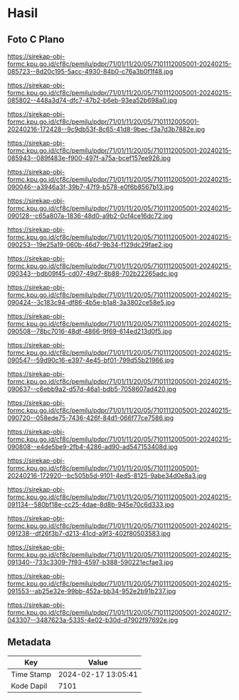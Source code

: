 # Hasil

## Foto C Plano

https://sirekap-obj-formc.kpu.go.id/cf8c/pemilu/pdpr/71/01/11/20/05/7101112005001-20240215-085723--8d20c195-5acc-4930-84b0-c76a3b0f1f48.jpg

https://sirekap-obj-formc.kpu.go.id/cf8c/pemilu/pdpr/71/01/11/20/05/7101112005001-20240215-085802--448a3d74-dfc7-47b2-b6eb-93ea52b698a0.jpg

https://sirekap-obj-formc.kpu.go.id/cf8c/pemilu/pdpr/71/01/11/20/05/7101112005001-20240216-172428--9c9db53f-8c65-41d8-9bec-f3a7d3b7882e.jpg

https://sirekap-obj-formc.kpu.go.id/cf8c/pemilu/pdpr/71/01/11/20/05/7101112005001-20240215-085943--089f483e-f900-497f-a75a-bcef157ee926.jpg

https://sirekap-obj-formc.kpu.go.id/cf8c/pemilu/pdpr/71/01/11/20/05/7101112005001-20240215-090046--a3946a3f-39b7-47f9-b578-e0f6b8567b13.jpg

https://sirekap-obj-formc.kpu.go.id/cf8c/pemilu/pdpr/71/01/11/20/05/7101112005001-20240215-090128--c65a807a-1836-48d0-a9b2-0cf4ce16dc72.jpg

https://sirekap-obj-formc.kpu.go.id/cf8c/pemilu/pdpr/71/01/11/20/05/7101112005001-20240215-090253--19e25a19-060b-46d7-9b34-f129dc29fae2.jpg

https://sirekap-obj-formc.kpu.go.id/cf8c/pemilu/pdpr/71/01/11/20/05/7101112005001-20240215-090343--bdb09f45-cd07-49d7-8b88-702b22265adc.jpg

https://sirekap-obj-formc.kpu.go.id/cf8c/pemilu/pdpr/71/01/11/20/05/7101112005001-20240215-090424--3c183c94-df86-4b5e-b1a8-3a3802ce58e5.jpg

https://sirekap-obj-formc.kpu.go.id/cf8c/pemilu/pdpr/71/01/11/20/05/7101112005001-20240215-090508--78bc7016-48df-4866-9f69-614ed213d0f5.jpg

https://sirekap-obj-formc.kpu.go.id/cf8c/pemilu/pdpr/71/01/11/20/05/7101112005001-20240215-090547--59d90c16-e397-4e45-bf01-799d55b21966.jpg

https://sirekap-obj-formc.kpu.go.id/cf8c/pemilu/pdpr/71/01/11/20/05/7101112005001-20240215-090637--c6ebb9a2-d57d-46a1-bdb5-7058607ad420.jpg

https://sirekap-obj-formc.kpu.go.id/cf8c/pemilu/pdpr/71/01/11/20/05/7101112005001-20240215-090720--058ede75-7436-426f-84d1-066f77ce7586.jpg

https://sirekap-obj-formc.kpu.go.id/cf8c/pemilu/pdpr/71/01/11/20/05/7101112005001-20240215-090808--e4de5be9-2fb4-4286-ad90-ad547153408d.jpg

https://sirekap-obj-formc.kpu.go.id/cf8c/pemilu/pdpr/71/01/11/20/05/7101112005001-20240216-172920--bc505b5d-9101-4ed5-8125-9abe34d0e8a3.jpg

https://sirekap-obj-formc.kpu.go.id/cf8c/pemilu/pdpr/71/01/11/20/05/7101112005001-20240215-091134--580bf18e-cc25-4dae-8d8b-945e70c6d333.jpg

https://sirekap-obj-formc.kpu.go.id/cf8c/pemilu/pdpr/71/01/11/20/05/7101112005001-20240215-091238--df26f3b7-d213-41cd-a9f3-402f80503583.jpg

https://sirekap-obj-formc.kpu.go.id/cf8c/pemilu/pdpr/71/01/11/20/05/7101112005001-20240215-091340--733c3309-7f93-4597-b388-590221ecfae3.jpg

https://sirekap-obj-formc.kpu.go.id/cf8c/pemilu/pdpr/71/01/11/20/05/7101112005001-20240215-091553--ab25e32e-99bb-452a-bb34-952e2b91b237.jpg

https://sirekap-obj-formc.kpu.go.id/cf8c/pemilu/pdpr/71/01/11/20/05/7101112005001-20240217-043307--3487623a-5335-4e02-b30d-d7902f97692e.jpg


## Metadata

| Key        | Value               |
| ---------- | ------------------- |
| Time Stamp | 2024-02-17 13:05:41 |
| Kode Dapil | 7101                |



